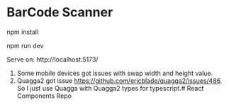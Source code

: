 # BarCode Scanner

npm install

npm run dev

Serve on: http://localhost:5173/

1. Some mobile devices got issues with swap width and height value.
2. Quagga2 got issue https://github.com/ericblade/quagga2/issues/486. So I just use Quagga with Quagga2 types for typescript.# React Components Repo
